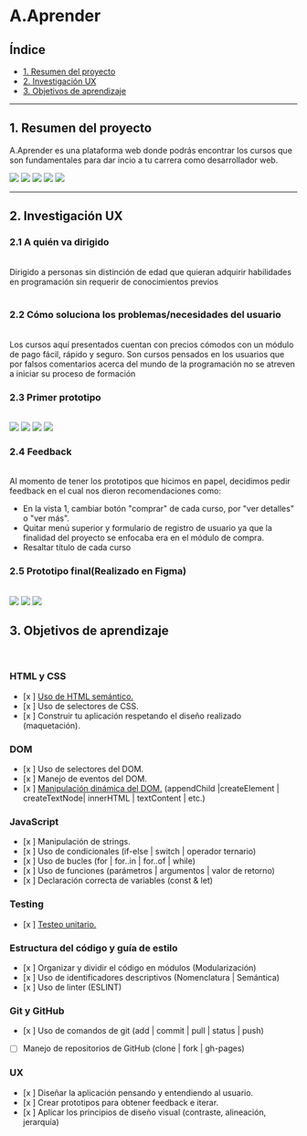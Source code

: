 # A.Aprender

## Índice

* [1. Resumen del proyecto](#1-resumen-del-proyecto)
* [2. Investigación UX](#2-investigacion-ux)
* [3. Objetivos de aprendizaje](#3-objetivos-de-aprendizaje)

***

## 1. Resumen del proyecto
A.Aprender es una plataforma web donde podrás encontrar los cursos que son fundamentales para dar incio a tu carrera como desarrollador web.

<img src="./src/img/vista1 proyecto creditcard.PNG">
<img src="./src/img/vista2 proyecto creditcard.PNG">
<img src="./src/img/vista3 proyecto creditcard.PNG">
<img src="./src/img/vista4 proyecto creditcard.PNG">
<img src="./src/img/vista5 proyecto creditcard.PNG">

***

## 2. Investigación UX
### 2.1 A quién va dirigido
<br>Dirigido a personas sin distinción de edad que quieran adquirir habilidades en programación sin requerir de conocimientos previos   
<br>

### 2.2 Cómo soluciona los problemas/necesidades del usuario
<br>Los cursos aquí presentados cuentan con precios cómodos con un módulo de pago fácil, rápido y seguro. Son cursos pensados en los usuarios que por falsos comentarios acerca del mundo de la programación no se atreven a iniciar su proceso de formación
<br>

### 2.3 Primer prototipo

<br><img src="./src/img/imgPrototipo1.jpeg">
<img src="./src/img/imgPrototipo2.jpeg">
<img src="./src/img/imgPrototipo3.jpeg">
<img src="./src/img/imgPrototipo4.jpeg">

### 2.4 Feedback
<br>Al momento de tener los prototipos que hicimos en papel, decidimos pedir feedback en el cual nos dieron recomendaciones como:

* En la vista 1, cambiar botón "comprar" de cada curso, por "ver detalles" o "ver más".
* Quitar menú superior y formulario de registro de usuario ya que la finalidad del proyecto se enfocaba era en el módulo de compra.
* Resaltar título de cada curso

### 2.5 Prototipo final(Realizado en Figma)
<br><img src="./src/img/Frame 1.png">
<img src="./src/img/Frame 2.png">
<img src="./src/img/Frame 3.png">

## 3. Objetivos de aprendizaje
<br>

### HTML y CSS

* [x ] [Uso de HTML semántico.](https://developer.mozilla.org/en-US/docs/Glossary/Semantics#Semantics_in_HTML)
* [x ] Uso de selectores de CSS.
* [x ] Construir tu aplicación respetando el diseño realizado (maquetación).

### DOM

* [x ] Uso de selectores del DOM.
* [x ] Manejo de eventos del DOM.
* [x ] [Manipulación dinámica del DOM.](https://developer.mozilla.org/es/docs/Referencia_DOM_de_Gecko/Introducci%C3%B3n)
(appendChild |createElement | createTextNode| innerHTML | textContent | etc.)

### JavaScript

* [x ] Manipulación de strings.
* [x ] Uso de condicionales (if-else | switch | operador ternario)
* [x ] Uso de bucles (for | for..in | for..of | while)
* [x ] Uso de funciones (parámetros | argumentos | valor de retorno)
* [x ] Declaración correcta de variables (const & let)

### Testing

* [x ] [Testeo unitario.](https://jestjs.io/docs/es-ES/getting-started)

### Estructura del código y guía de estilo

* [x ] Organizar y dividir el código en módulos (Modularización)
* [x ] Uso de identificadores descriptivos (Nomenclatura | Semántica)
* [x ] Uso de linter (ESLINT)

### Git y GitHub

* [x ] Uso de comandos de git (add | commit | pull | status | push)
* [ ] Manejo de repositorios de GitHub (clone | fork | gh-pages)

### UX

* [x ] Diseñar la aplicación pensando y entendiendo al usuario.
* [x ] Crear prototipos para obtener feedback e iterar.
* [x ] Aplicar los principios de diseño visual (contraste, alineación, jerarquía)

